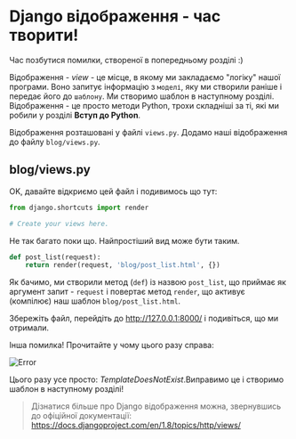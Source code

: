 # Django відображення - час творити!

Час позбутися помилки, створеної в попередньому розділі :)

Відображення - *view* - це місце, в якому ми закладаємо "логіку" нашої програми. Воно запитує інформацію з `моделі`, яку ми створили раніше і передає його до `шаблону`. Ми створимо шаблон в наступному розділі. Відображення - це просто методи Python, трохи складніші за ті, які ми робили у розділі __Вступ до Python__.

Відображення розташовані у файлі `views.py`. Додамо наші відображення до файлу `blog/views.py`.

## blog/views.py

OK, давайте відкриємо цей файл і подивимось що тут:

```python
from django.shortcuts import render

# Create your views here.
```

Не так багато поки що. Найпростіший вид може бути таким.

```python
def post_list(request):
    return render(request, 'blog/post_list.html', {})
```


Як бачимо, ми створили метод (`def`) із назвою `post_list`, що приймає як аргумент запит - `request` і повертає метод `render`, що активує (компілює) наш шаблон `blog/post_list.html`.

Збережіть файл, перейдіть до http://127.0.0.1:8000/ і подивіться, що ми отримали.

Інша помилка! Прочитайте у чому цього разу справа:

![Error](images/error.png)

Цього разу усе просто: *TemplateDoesNotExist*.Виправимо це і створимо шаблон в наступному розділі!

> Дізнатися більше про Django відображення можна, звернувшись до офіційної документації: https://docs.djangoproject.com/en/1.8/topics/http/views/
